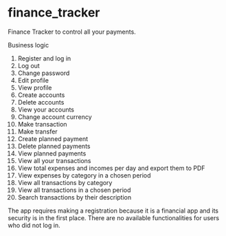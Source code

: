 # finance_tracker
Finance Tracker to control all your payments.


Business logic
 
1. Register and log in
2. Log out
3. Change password
4. Edit profile
5. View profile
6. Create accounts
7. Delete accounts
8. View your accounts
9. Change account currency
10. Make transaction
11. Make transfer
12. Create planned payment
13. Delete planned payments
14. View planned payments
15. View all your transactions
16. View total expenses and incomes per day and export them to PDF
17. View expenses by category in a chosen period
18. View all transactions by category
19. View all transactions in a chosen period
20. Search transactions by their description

The app requires making a registration because it is a financial app and its security is in the first place. 
There are no available functionalities for users who did not log in.
